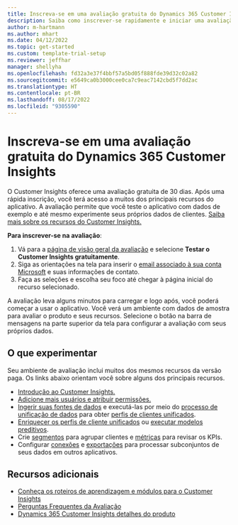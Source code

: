 ```yaml
---
title: Inscreva-se em uma avaliação gratuita do Dynamics 365 Customer Insights
description: Saiba como inscrever-se rapidamente e iniciar uma avaliação gratuita do Customer Insights. Explore o aplicativo e encontre recursos de aprendizagem adicionais.
author: m-hartmann
ms.author: mhart
ms.date: 04/12/2022
ms.topic: get-started
ms.custom: template-trial-setup
ms.reviewer: jeffhar
manager: shellyha
ms.openlocfilehash: fd32a3e37f4bbf57a5bd05f888fde39d32c02a82
ms.sourcegitcommit: e5649ca0b3000cee0ca7c9eac7142cbd5f7dd2ac
ms.translationtype: HT
ms.contentlocale: pt-BR
ms.lasthandoff: 08/17/2022
ms.locfileid: "9305590"
---
```

# <a name="sign-up-for-a-free-dynamics-365-customer-insights-trial"></a>Inscreva-se em uma avaliação gratuita do Dynamics 365 Customer Insights

O Customer Insights oferece uma avaliação gratuita de 30 dias. Após uma rápida inscrição, você terá acesso a muitos dos principais recursos do aplicativo. A avaliação permite que você teste o aplicativo com dados de exemplo e até mesmo experimente seus próprios dados de clientes. [Saiba mais sobre os recursos do Customer Insights.](overview.md)

**Para inscrever-se na avaliação**:

1. Vá para a [página de visão geral da avaliação](https://dynamics.microsoft.com/ai/customer-insights/) e selecione **Testar o Customer Insights gratuitamente**.
1. Siga as orientações na tela para inserir o [email associado à sua conta Microsoft](https://support.microsoft.com/windows/what-is-a-microsoft-account-4a7c48e9-ff5a-e9c6-5a5c-1a57d66c3bfa) e suas informações de contato.
1. Faça as seleções e escolha seu foco até chegar à página inicial do recurso selecionado.

A avaliação leva alguns minutos para carregar e logo após, você poderá começar a usar o aplicativo. Você verá um ambiente com dados de amostra para avaliar o produto e seus recursos. Selecione o botão na barra de mensagens na parte superior da tela para configurar a avaliação com seus próprios dados.

## <a name="what-to-try"></a>O que experimentar

Seu ambiente de avaliação inclui muitos dos mesmos recursos da versão paga. Os links abaixo orientam você sobre alguns dos principais recursos.

- [Introdução ao Customer Insights.](get-started.md)
- [Adicione mais usuários e atribuir permissões.](permissions.md)
- [Ingerir suas fontes de dados](data-sources.md) e executá-las por meio do [processo de unificação de dados](data-unification.md) para obter [perfis de clientes unificados](customer-profiles.md).
- [Enriquecer os perfis de cliente unificados](enrichment-hub.md) ou [executar modelos preditivos](predictions-overview.md).
- Crie [segmentos](segments.md) para agrupar clientes e [métricas](measures.md) para revisar os KPIs.
- Configurar [conexões](connections.md) e [exportações](export-destinations.md) para processar subconjuntos de seus dados em outros aplicativos.

## <a name="additional-resources"></a>Recursos adicionais

- [Conheça os roteiros de aprendizagem e módulos para o Customer Insights](/learn/browse/?products=dynamics-cust-insights)
- [Perguntas Frequentes da Avaliação](trial-faq.md)
- [Dynamics 365 Customer Insights detalhes do produto](https://dynamics.microsoft.com/ai/customer-insights/)

